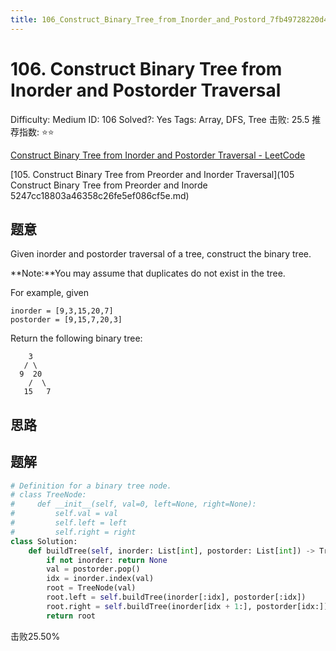 ```yaml
---
title: 106_Construct_Binary_Tree_from_Inorder_and_Postord_7fb49728220d45b494208a87158016da
---
```


# 106. Construct Binary Tree from Inorder and Postorder Traversal

Difficulty: Medium
ID: 106
Solved?: Yes
Tags: Array, DFS, Tree
击败: 25.5
推荐指数: ⭐⭐

[Construct Binary Tree from Inorder and Postorder Traversal - LeetCode](https://leetcode.com/problems/construct-binary-tree-from-inorder-and-postorder-traversal/)

[105. Construct Binary Tree from Preorder and Inorder Traversal](105 Construct Binary Tree from Preorder and Inorde 5247cc18803a46358c26fe5ef086cf5e.md) 

## 题意

Given inorder and postorder traversal of a tree, construct the binary tree.

**Note:**You may assume that duplicates do not exist in the tree.

For example, given

```
inorder = [9,3,15,20,7]
postorder = [9,15,7,20,3]
```

Return the following binary tree:

```
    3
   / \
  9  20
    /  \
   15   7

```

## 思路

## 题解

```python
# Definition for a binary tree node.
# class TreeNode:
#     def __init__(self, val=0, left=None, right=None):
#         self.val = val
#         self.left = left
#         self.right = right
class Solution:
    def buildTree(self, inorder: List[int], postorder: List[int]) -> TreeNode:
        if not inorder: return None
        val = postorder.pop()
        idx = inorder.index(val)
        root = TreeNode(val)
        root.left = self.buildTree(inorder[:idx], postorder[:idx])
        root.right = self.buildTree(inorder[idx + 1:], postorder[idx:])
        return root
```

击败25.50%